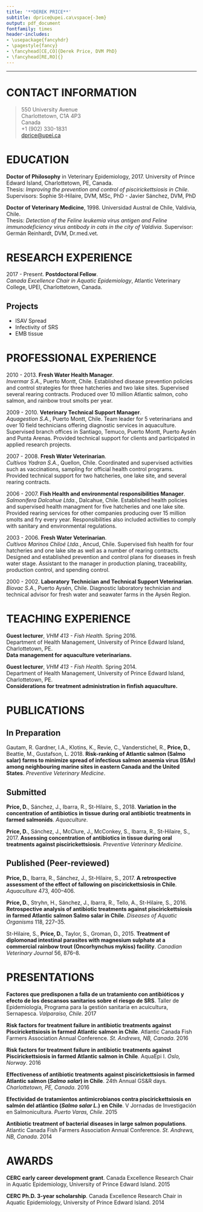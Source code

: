 ```yaml
---
title: '**DEREK PRICE**'
subtitle: dprice@upei.ca\vspace{-3em}
output: pdf_document
fontfamily: times
header-includes:
- \usepackage{fancyhdr}
- \pagestyle{fancy}
- \fancyhead[CE,CO]{Derek Price, DVM PhD}
- \fancyhead[RE,RO]{}
---
```


---
# CONTACT INFORMATION

>550 University Avenue  
Charlottetown, C1A 4P3  
Canada  
+1 (902) 330-1831  
dprice@upei.ca

# EDUCATION

**Doctor of Philosophy** in Veterinary Epidemiology, 2017. University of Prince Edward Island, Charlottetown, PE, Canada.    
Thesis: *Improving the prevention and control of piscirickettsiosis in Chile*. Supervisors: Sophie St-Hilaire, DVM, MSc, PhD - Javier Sánchez, DVM, PhD

**Doctor of Veterinary Medicine**, 1998. Universidad Austral de Chile, Valdivia, Chile.    
Thesis: *Detection of the Feline leukemia virus antigen and Feline immunodeficiency virus antibody in cats in the city of Valdivia*. Supervisor: Germán Reinhardt, DVM, Dr.med.vet.

# RESEARCH EXPERIENCE

2017 - Present. **Postdoctoral Fellow**.  
*Canada Excellence Chair in Aquatic Epidemiology*, Atlantic Veterinary College, UPEI, Charlottetown, Canada. 

## Projects

- ISAV Spread
- Infectivity of SRS
- EMB tissue 

# PROFESSIONAL EXPERIENCE

2010 - 2013. **Fresh Water Health Manager**.  
*Invermar S.A.*, Puerto Montt, Chile. Established disease prevention policies and 
control strategies for three hatcheries and two lake sites. Supervised several 
rearing contracts. Produced over 10 million Atlantic salmon, coho salmon, and rainbow 
trout smolts per year. 

2009 - 2010. **Veterinary Technical Support Manager**.  
*Aquagestion S.A.*, Puerto Montt, Chile. Team leader for 5 veterinarians and over 
10 field technicians offering diagnostic services in aquaculture. Supervised branch 
offices in Santiago, Temuco, Puerto Montt, Puerto Aysén and Punta Arenas. Provided 
technical support for clients and participated in applied research projects.

2007 - 2008. **Fresh Water Veterinarian**.  
*Cultivos Yadran S.A.*, Quellon, Chile. Coordinated and supervised activities such 
as vaccinations, sampling for official health control programs. Provided technical 
support for two hatcheries, one lake site, and several rearing contracts.

2006 - 2007. **Fish Health and environmental responsibilities Manager**.  
*Salmonífera Dalcahue Ltda.*, Dalcahue, Chile. Established health policies and 
supervised health managment for five hatcheries and one lake site. Provided rearing 
services for other companies producing over 15 million smolts and fry every year.
Responsibilities also included activities to comply with sanitary and environmental 
regulations.

2003 - 2006. **Fresh Water Veterinarian**.  
*Cultivos Marinos Chiloé Ltda.*, Ancud, Chile. Supervised fish health for four 
hatcheries and one lake site as well as a number of rearing contracts. Designed and 
established prevention and control plans for diseases in fresh water stage. 
Assistant to the manager in production planing, traceability, production control, 
and spending control.

2000 - 2002. **Laboratory Technician and Technical Support Veterinarian**.  
*Biovac S.A.*, Puerto Aysén, Chile. Diagnostic laboratory technician and technical
advisor for fresh water and seawater farms in the Aysén Region.

# TEACHING EXPERIENCE

**Guest lecturer**, *VHM 413 - Fish Health.* Spring 2016.  
Department of Health Management, University of Prince Edward Island,
Charlottetown, PE.  
**Data management for aquaculture veterinarians.**

**Guest lecturer**, *VHM 413 - Fish Health.* Spring 2014.  
Department of Health Management, University of Prince Edward Island,
Charlottetown, PE.  
**Considerations for treatment administration in finfish aquaculture.**

# PUBLICATIONS

## In Preparation

Gautam, R. Gardner, I.A., Klotins, K., Revie, C., Vanderstichel, R., **Price, D.**, Beattie, M., 
Gustafson, L. 2018. **Risk-ranking of Atlantic salmon (Salmo salar) farms to minimize spread of infectious salmon anaemia virus (ISAv) among neighbouring marine sites in eastern Canada and the United States**. *Preventive Veterinary Medicine*.

## Submitted
 
**Price, D.**, Sánchez, J., Ibarra, R., St-Hilaire, S., 2018. **Variation in the concentration of antibiotics in tissue during oral antibiotic treatments in farmed salmonids**. *Aquaculture*.

**Price, D.**, Sánchez, J., McClure, J., McConkey, S., Ibarra, R., St-Hilaire, S., 2017. **Assessing concentration of antibiotics in tissue during oral treatments against piscirickettsiosis**. *Preventive Veterinary Medicine*.

## Published (Peer-reviewed)

**Price, D.**, Ibarra, R., Sánchez, J., St-Hilaire, S., 2017.
**A retrospective assessment of the effect of fallowing on piscirickettsiosis in Chile**.
*Aquaculture* 473, 400–406.

**Price, D.**, Stryhn, H., Sánchez, J., Ibarra, R., Tello, A., St-Hilaire, S., 2016.
**Retrospective analysis of antibiotic treatments against piscirickettsiosis in farmed Atlantic salmon Salmo salar in Chile**.
*Diseases of Aquatic Organisms* 118, 227–35.

St-Hilaire, S., **Price, D.**, Taylor, S., Groman, D., 2015.
**Treatment of diplomonad intestinal parasites with magnesium sulphate at a commercial rainbow trout (Oncorhynchus mykiss) facility**.
*Canadian Veterinary Journal* 56, 876–8.

# PRESENTATIONS

**Factores que predisponen a falla de un tratamiento con antibióticos y efecto de los descansos sanitarios sobre el riesgo de SRS**.  Taller de Epidemiología, Programa para la gestión sanitaria en acuicultura, Sernapesca. *Valparaíso,
Chile*. 2017

**Risk factors for treatment failure in antibiotic treatments against
Piscirickettsiosis in farmed Atlantic salmon in Chile**. Atlantic
Canada Fish Farmers Association Annual Conference.
*St. Andrews, NB, Canada*. 2016

**Risk factors for treatment failure in antibiotic treatments against
Piscirickettsiosis in farmed Atlantic salmon in Chile**. AquaEpi I. *Oslo, Norway*.
2016

**Effectiveness of antibiotic treatments against piscirickettsiosis in farmed
Atlantic salmon (*Salmo salar*) in Chile**. 24th Annual GS&R days. *Charlottetown,
PE, Canada*. 2016

**Efectividad de tratamientos antimicrobianos contra piscirickettsiosis en salmón
del atlántico (*Salmo salar L.*) en Chile**. V Jornadas de Investigación en
Salmonicultura. *Puerto Varas, Chile*. 2015

**Antibiotic treatment of bacterial diseases in large salmon populations**. Atlantic
Canada Fish Farmers Association Annual Conference. *St. Andrews, NB, Canada*. 2014

# AWARDS

**CERC early career development grant**. Canada Excellence Research Chair in
Aquatic Epidemiology, University of Prince Edward Island. 2015

**CERC Ph.D. 3-year scholarship**. Canada Excellence Research Chair in
Aquatic Epidemiology, University of Prince Edward Island. 2014
